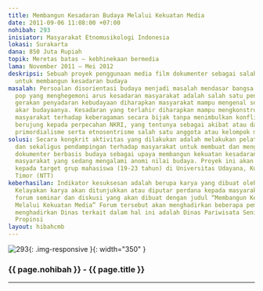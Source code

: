 ```yaml
---
title: Membangun Kesadaran Budaya Melalui Kekuatan Media
date: 2011-09-06 11:08:00 +07:00
nohibah: 293
inisiator: Masyarakat Etnomusikologi Indonesia
lokasi: Surakarta
dana: 850 Juta Rupiah
topik: Meretas batas – kebhinekaan bermedia
lama: November 2011 – Mei 2012
deskripsi: Sebuah proyek penggunaan media film dokumenter sebagai salah satu sarana
  untuk membangun kesadaran budaya
masalah: Persoalan disorientasi budaya menjadi masalah mendasar bangsa ini. Arus budaya
  pop yang menghegemoni arus kesadaran masyarakat adalah salah satu penyebabnya. Melalui
  gerakan penyadaran kebudayaan diharapkan masyarakat mampu mengenal secara mendalam
  akar budayaanya. Kesadaran yang terlahir diharapkan mampu mengkonstruksi pemahaman
  masyarakat terhadap keberagaman secara bijak tanpa menimbulkan konflik budaya yang
  berujung kepada perpecahan NKRI, yang tentunya sebagai akibat atau dampak dari sikap
  primordialisme serta etnosentrisme salah satu anggota atau kelompok masyarakat tertentu
solusi: Secara kongkrit aktivitas yang dilakukan adalah melakukan pelatihan, pembinaan
  dan sekaligus pendampingan terhadap masyarakat untuk membuat dan menghasilkan karya-karya
  dokumenter berbasis budaya sebagai upaya membangun kekuatan kesadaran budaya ditengah-tengah
  masyarakat yang sedang mengalami anomi nilai budaya. Proyek ini akan memberi keuntungan
  kepada target grup mahasiswa (19-23 tahun) di Universitas Udayana, Kupang Nusa Tenggara
  Timor (NTT)
keberhasilan: Indikator kesuksesan adalah berupa karya yang dibuat oleh masyarakat.
  Kelayakan karya akan ditunjukkan atau diputar perdana kepada masyarakat luas melalui
  forum seminar dan diskusi yang akan dibuat dengan judul “Membangun Kesadaran Budaya
  Melalui Kekuatan Media” Forum tersebut akan menghadirkan beberapa pembicara dan
  menghadirkan Dinas terkait dalam hal ini adalah Dinas Pariwisata Seni dan Budaya
  Propinsi
layout: hibahcmb
---
```


![293](/static/img/hibahcmb/293.png){: .img-responsive }{: width="350" }

### {{ page.nohibah }} - {{ page.title }}

---
